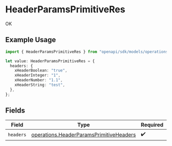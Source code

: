 # HeaderParamsPrimitiveRes

OK

## Example Usage

```typescript
import { HeaderParamsPrimitiveRes } from "openapi/sdk/models/operations";

let value: HeaderParamsPrimitiveRes = {
  headers: {
    xHeaderBoolean: "true",
    xHeaderInteger: "1",
    xHeaderNumber: "1.1",
    xHeaderString: "test",
  },
};
```

## Fields

| Field                                                                                                     | Type                                                                                                      | Required                                                                                                  | Description                                                                                               |
| --------------------------------------------------------------------------------------------------------- | --------------------------------------------------------------------------------------------------------- | --------------------------------------------------------------------------------------------------------- | --------------------------------------------------------------------------------------------------------- |
| `headers`                                                                                                 | [operations.HeaderParamsPrimitiveHeaders](../../../sdk/models/operations/headerparamsprimitiveheaders.md) | :heavy_check_mark:                                                                                        | N/A                                                                                                       |